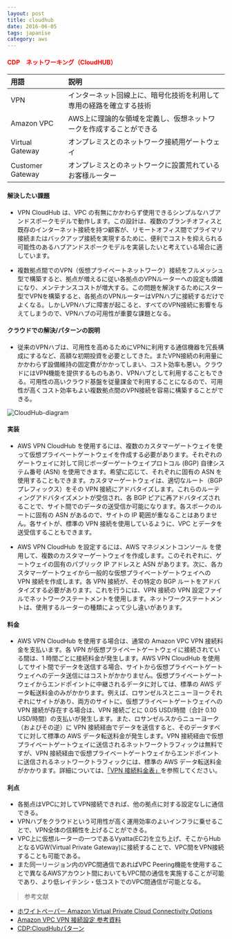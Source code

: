 ```yaml
---
layout: post
title: cloudhub
date: 2016-06-05
tags: japanise
category: aws
---
```

#### <span style="color:red"> CDP　ネットワーキング（CloudHUB）  

|用語|説明|  
|:-|:-|
|VPN|インターネット回線上に、暗号化技術を利用して専用の経路を確立する技術|
|Amazon VPC|AWS上に理論的な領域を定義し、仮想ネットワークを作成することができる|
|Virtual Gateway|オンプレミスとのネットワーク接続用ゲートウェイ|
|Customer Gateway|オンプレミスとのネットワークに設置荒れているお客様ルーター|
  
#### 解決したい課題  

- VPN CloudHub は、VPC の有無にかかわらず使用できるシンプルなハブアンドスポークモデルで動作します。この設計は、複数のブランチオフィスと既存のインターネット接続を持つ顧客が、リモートオフィス間でプライマリ接続またはバックアップ接続を実現するために、便利でコストを抑えられる可能性のあるハブアンドスポークモデルを実装したいと考えている場合に適しています。  

- 複数拠点間でのVPN（仮想プライベートネットワーク）接続をフルメッシュ型で構築すると、拠点が増えるに従い各拠点のVPNルーターへの設定も煩雑になり、メンテナンスコストが増大する。この問題を解決するためにスター型でVPNを構築すると、各拠点のVPNルーターはVPNハブに接続するだけでよくなる。しかしVPNハブに障害が起こると、すべてのVPN接続に影響を与えてしまうので、VPNハブの可用性が重要な課題となる。  

#### クラウドでの解決/パターンの説明  

  - 従来のVPNハブは、可用性を高めるためにVPNに利用する通信機器を冗長構成にするなど、高額な初期投資を必要としてきた。またVPN接続の利用量にかかわらず設備維持の固定費がかかってしまい、コスト効率も悪い。クラウドにはVPN機能を提供するものもあり、VPNハブとして利用することもできる。可用性の高いクラウド基盤を従量課金で利用することになるので、可用性が高くコスト効率もよい複数拠点間のVPN接続を容易に構築することができる。 
  
  ![CloudHub-diagram](http://docs.aws.amazon.com/ja_jp/AmazonVPC/latest/UserGuide/images/AWS_VPN_CloudHub-diagram.png)  

  
#### 実装  

 - AWS VPN CloudHub を使用するには、複数のカスタマーゲートウェイを使って仮想プライベートゲートウェイを作成する必要があります。それぞれのゲートウェイに対して同じボーダーゲートウェイプロトコル (BGP) 自律システム番号 (ASN) を使用できます。希望に応じて、それぞれに固有の ASN を使用することもできます。カスタマーゲートウェイは、適切なルート（BGP プレフィックス）をその VPN 接続にアドバタイズします。これらのルーティングアドバタイズメントが受信され、各 BGP ピアに再アドバタイズされることで、サイト間でのデータの送受信か可能になります。各スポークのルートに固有の ASN があるので、サイトの IP 範囲が重なることはありません。各サイトが、標準の VPN 接続を使用しているように、VPC とデータを送受信することもできます。  

- AWS VPN CloudHub を設定するには、AWS マネジメントコンソール を使用して、複数のカスタマーゲートウェイを作成します。このそれぞれに、ゲートウェイの固有のパブリック IP アドレスと ASN があります。次に、各カスタマーゲートウェイから一般的な仮想プライベートゲートウェイへの VPN 接続を作成します。各 VPN 接続が、その特定の BGP ルートをアドバタイズする必要があります。これを行うには、VPN 接続の VPN 設定ファイルでネットワークステートメントを使用します。ネットワークステートメントは、使用するルーターの種類によって少し違いがあります。  

#### 料金

- AWS VPN CloudHub を使用する場合は、通常の Amazon VPC VPN 接続料金を支払います。各 VPN が仮想プライベートゲートウェイに接続されている間は、1 時間ごとに接続料金が発生します。AWS VPN CloudHub を使用してサイト間でデータを送信する場合、サイトから仮想プライベートゲートウェイへのデータ送信にはコストがかかりません。仮想プライベートゲートウェイからエンドポイントに中継されるデータに対しては、標準の AWS データ転送料金のみがかかります。例えば、ロサンゼルスとニューヨークそれぞれにサイトがあり、両方のサイトに、仮想プライベートゲートウェイへの VPN 接続が存在する場合は、VPN 接続ごとに 0.05 USD/時間（合計 0.10 USD/時間）の支払いが発生します。また、ロサンゼルスからニューヨーク（およびその逆）に VPN 接続経由でデータを送信すると、そのデータすべてに対して標準の AWS データ転送料金が発生します。VPN 接続経由で仮想プライベートゲートウェイに送信されるネットワークトラフィックは無料ですが、VPN 接続経由で仮想プライベートゲートウェイからエンドポイントに送信されるネットワークトラフィックには、標準の AWS データ転送料金がかかります。詳細については、[「VPN 接続料金表」](https://aws.amazon.com/jp/vpc/pricing/)を参照してください。  

#### 利点  
  
  - 各拠点はVPCに対してVPN接続できれば、他の拠点に対する設定なしに通信できる。  
  - VPNハブをクラウドという可用性が高く運用効率のよいインフラに乗せることで、VPN全体の信頼性を上げることができる。  
  - VPC上に仮想ルーターの一つであるVyatta(EC2)を立ち上げ、そこからHubとなるVGW(Virtual Private Gateway)に接続することで、VPC間をVPN接続することも可能である。  
  - また同一リージョン内のVPC間通信であればVPC Peering機能を使用することで異なるAWSアカウント間においてもVPC間の通信を実施することが可能であり、より低レイテンシ・低コストでのVPC間通信が可能となる。
  
  
    
 > 参考文献  
 - [ホワイトペーパー Amazon Virtual Private Cloud Connectivity Options](http://media.amazonwebservices.com/AWS_Amazon_VPC_Connectivity_Options.pdf)  
 - [Amazon VPC VPN 接続設定 参考資料](http://www.slideshare.net/AmazonWebServicesJapan/amazon-vpc-vpn)  
 - [CDP:CloudHubパターン](http://aws.clouddesignpattern.org/index.php/CDP:CloudHub%E3%83%91%E3%82%BF%E3%83%BC%E3%83%B3)
 
 
 














































